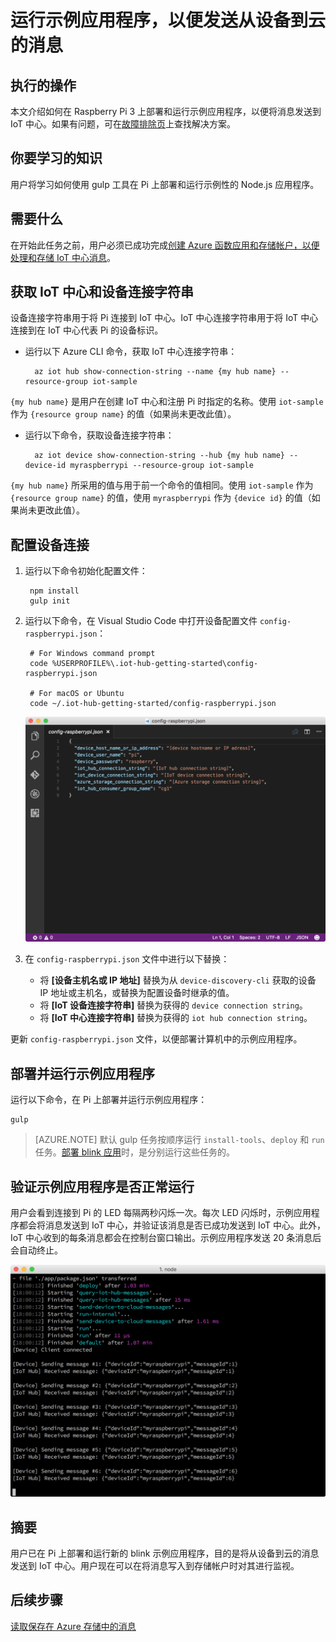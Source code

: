 <properties
	pageTitle="运行示例应用程序，以便发送从设备到云的消息"
	description="将示例应用程序部署到 Raspberry Pi 3 并运行，以便将消息发送到 IoT 中心并使 LED 闪烁。"
	services="iot-hub"
	documentationcenter=""
	author="shizn"
	manager="timlt"
	tags=""
	keywords=""/>  

<tags
	ms.service="iot-hub"
	ms.date="11/28/2016"
	wacn.date="12/26/2016"/>

# 运行示例应用程序，以便发送从设备到云的消息
## 执行的操作
本文介绍如何在 Raspberry Pi 3 上部署和运行示例应用程序，以便将消息发送到 IoT 中心。如果有问题，可在[故障排除页](/documentation/articles/iot-hub-raspberry-pi-kit-node-troubleshooting/)上查找解决方案。

## 你要学习的知识
用户将学习如何使用 gulp 工具在 Pi 上部署和运行示例性的 Node.js 应用程序。

## 需要什么
在开始此任务之前，用户必须已成功完成[创建 Azure 函数应用和存储帐户，以便处理和存储 IoT 中心消息](/documentation/articles/iot-hub-raspberry-pi-kit-node-lesson3-deploy-resource-manager-template/)。

## 获取 IoT 中心和设备连接字符串
设备连接字符串用于将 Pi 连接到 IoT 中心。IoT 中心连接字符串用于将 IoT 中心连接到在 IoT 中心代表 Pi 的设备标识。

* 运行以下 Azure CLI 命令，获取 IoT 中心连接字符串：

        az iot hub show-connection-string --name {my hub name} --resource-group iot-sample

`{my hub name}` 是用户在创建 IoT 中心和注册 Pi 时指定的名称。使用 `iot-sample` 作为 `{resource group name}` 的值（如果尚未更改此值）。

* 运行以下命令，获取设备连接字符串：

        az iot device show-connection-string --hub {my hub name} --device-id myraspberrypi --resource-group iot-sample

`{my hub name}` 所采用的值与用于前一个命令的值相同。使用 `iot-sample` 作为 `{resource group name}` 的值，使用 `myraspberrypi` 作为 `{device id}` 的值（如果尚未更改此值）。

## 配置设备连接
1. 运行以下命令初始化配置文件：
   
        npm install
        gulp init

2. 运行以下命令，在 Visual Studio Code 中打开设备配置文件 `config-raspberrypi.json`：
   

        # For Windows command prompt
        code %USERPROFILE%\.iot-hub-getting-started\config-raspberrypi.json
       
        # For macOS or Ubuntu
        code ~/.iot-hub-getting-started/config-raspberrypi.json

   
    ![config.json](./media/iot-hub-raspberry-pi-lessons/lesson3/config.png)  

3. 在 `config-raspberrypi.json` 文件中进行以下替换：
   
   * 将 **[设备主机名或 IP 地址]** 替换为从 `device-discovery-cli` 获取的设备 IP 地址或主机名，或替换为配置设备时继承的值。
   * 将 **[IoT 设备连接字符串]** 替换为获得的 `device connection string`。
   * 将 **[IoT 中心连接字符串]** 替换为获得的 `iot hub connection string`。

更新 `config-raspberrypi.json` 文件，以便部署计算机中的示例应用程序。

## 部署并运行示例应用程序
运行以下命令，在 Pi 上部署并运行示例应用程序：

    gulp

> [AZURE.NOTE] 默认 gulp 任务按顺序运行 `install-tools`、`deploy` 和 `run` 任务。[部署 blink 应用](/documentation/articles/iot-hub-raspberry-pi-kit-node-lesson1-deploy-blink-app/)时，是分别运行这些任务的。
> 
> 

## 验证示例应用程序是否正常运行
用户会看到连接到 Pi 的 LED 每隔两秒闪烁一次。每次 LED 闪烁时，示例应用程序都会将消息发送到 IoT 中心，并验证该消息是否已成功发送到 IoT 中心。此外，IoT 中心收到的每条消息都会在控制台窗口输出。示例应用程序发送 20 条消息后会自动终止。

![包含已发送和已接收消息的示例应用程序](./media/iot-hub-raspberry-pi-lessons/lesson3/gulp_run.png)  


## 摘要
用户已在 Pi 上部署和运行新的 blink 示例应用程序，目的是将从设备到云的消息发送到 IoT 中心。用户现在可以在将消息写入到存储帐户时对其进行监视。

## 后续步骤
[读取保存在 Azure 存储中的消息](/documentation/articles/iot-hub-raspberry-pi-kit-node-lesson3-read-table-storage/)

<!---HONumber=Mooncake_1212_2016-->